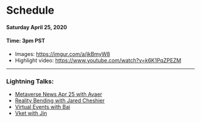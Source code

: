 # Schedule

#### Saturday April 25, 2020
#### **Time:** 3pm PST

- Images: <https://imgur.com/a/jkBmyW8>
- Highlight video: <https://www.youtube.com/watch?v=k6K1PqZPEZM>

-------------------------------------------

### **Lightning Talks:**

- [Metaverse News Apr 25 with Avaer](https://www.youtube.com/watch?v=bMmDEEsvKj0)
- [Reality Bending with Jared Cheshier](https://www.youtube.com/watch?v=sXl9ol3g7EY)
- [Virtual Events with Bai](https://www.youtube.com/watch?v=m9v0HLE3LLo)
- [Vket with Jin](https://www.youtube.com/watch?v=_syvSzUz_A0)
